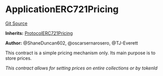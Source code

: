 # ApplicationERC721Pricing
[Git Source](https://github.com/thrackle-io/tron/blob/5c20e54658e3206ed81b54d70494bea2d0a0e5dd/src/example/pricing/ApplicationERC721Pricing.sol)

**Inherits:**
[ProtocolERC721Pricing](/src/client/pricing/ProtocolERC721Pricing.sol/contract.ProtocolERC721Pricing.md)

**Author:**
@ShaneDuncan602, @oscarsernarosero, @TJ-Everett

This contract is a simple pricing mechanism only. Its main purpose is to store prices.

*This contract allows for setting prices on entire collections or by tokenId*


